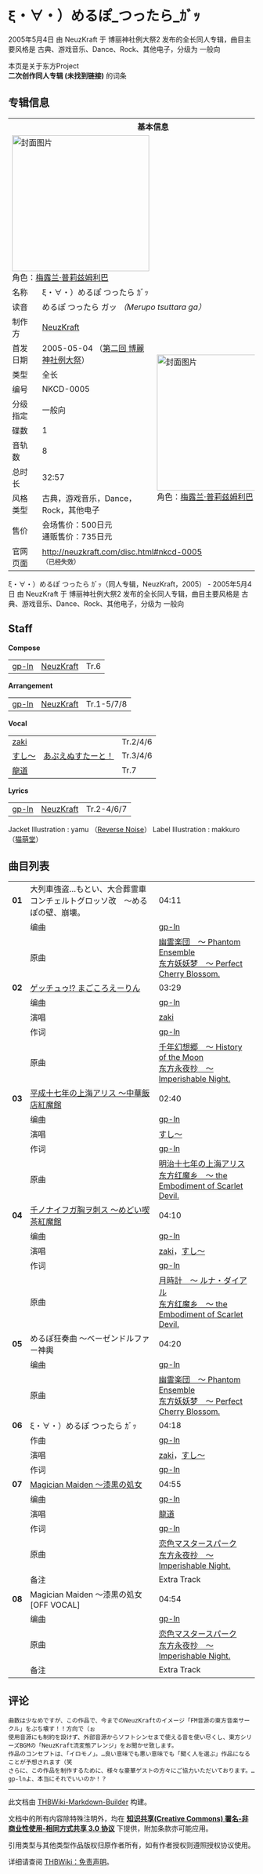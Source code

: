 # ξ・∀・）めるぽ_つったら_ｶﾞｯ

<!-- source html: G:\repos\THBWiki-Markdown-Builder\THBWikiMarkdown\Temp\main\e\ee\ns0%3A%CE%BE%E3%83%BB%E2%88%80%E3%83%BB%EF%BC%89%E3%82%81%E3%82%8B%E3%81%BD_%E3%81%A4%E3%81%A3%E3%81%9F%E3%82%89_%EF%BD%B6%EF%BE%9E%EF%BD%AF.html -->

2005年5月4日 由 NeuzKraft 于 博丽神社例大祭2 发布的全长同人专辑，曲目主要风格是 古典、游戏音乐、Dance、Rock、其他电子，分级为 一般向

本页是关于东方Project  
 **二次创作同人专辑 (未找到链接)** 的词条

## 专辑信息

<table><tbody><tr><th colspan="3">基本信息</th></tr><tr><td class="cover-artwork-mobile" colspan="2"><a href="./文件-ξ・∀・）めるぽ_つったら_ｶﾞｯ封面.jpg.md" class="image" title="封面图片"><img alt="封面图片" src="https://upload.thwiki.cc/thumb/c/c1/%CE%BE%E3%83%BB%E2%88%80%E3%83%BB%EF%BC%89%E3%82%81%E3%82%8B%E3%81%BD_%E3%81%A4%E3%81%A3%E3%81%9F%E3%82%89_%EF%BD%B6%EF%BE%9E%EF%BD%AF%E5%B0%81%E9%9D%A2.jpg/280px-%CE%BE%E3%83%BB%E2%88%80%E3%83%BB%EF%BC%89%E3%82%81%E3%82%8B%E3%81%BD_%E3%81%A4%E3%81%A3%E3%81%9F%E3%82%89_%EF%BD%B6%EF%BE%9E%EF%BD%AF%E5%B0%81%E9%9D%A2.jpg" decoding="async" loading="lazy" width="280" height="277" srcset="https://upload.thwiki.cc/c/c1/%CE%BE%E3%83%BB%E2%88%80%E3%83%BB%EF%BC%89%E3%82%81%E3%82%8B%E3%81%BD_%E3%81%A4%E3%81%A3%E3%81%9F%E3%82%89_%EF%BD%B6%EF%BE%9E%EF%BD%AF%E5%B0%81%E9%9D%A2.jpg 1.5x" data-file-width="320" data-file-height="316"></a><div class="cover-char">角色：<a href="./梅露兰·普莉兹姆利巴.md" title="梅露兰·普莉兹姆利巴">梅露兰·普莉兹姆利巴</a></div></td>
</tr><tr><td class="label">名称</td><td colspan="2"> ξ・∀・）めるぽ つったら ｶﾞｯ </td></tr><tr><td class="label">读音</td><td colspan="2"> めるぽ つったら ガッ <i>（Merupo tsuttara ga）</i> </td></tr><tr><td class="label">制作方</td><td><a href="./NeuzKraft.md" title="NeuzKraft">NeuzKraft</a></td><td class="cover-artwork" rowspan="10" style="min-width:280px;"><a href="./文件-ξ・∀・）めるぽ_つったら_ｶﾞｯ封面.jpg.md" class="image" title="封面图片"><img alt="封面图片" src="https://upload.thwiki.cc/thumb/c/c1/%CE%BE%E3%83%BB%E2%88%80%E3%83%BB%EF%BC%89%E3%82%81%E3%82%8B%E3%81%BD_%E3%81%A4%E3%81%A3%E3%81%9F%E3%82%89_%EF%BD%B6%EF%BE%9E%EF%BD%AF%E5%B0%81%E9%9D%A2.jpg/280px-%CE%BE%E3%83%BB%E2%88%80%E3%83%BB%EF%BC%89%E3%82%81%E3%82%8B%E3%81%BD_%E3%81%A4%E3%81%A3%E3%81%9F%E3%82%89_%EF%BD%B6%EF%BE%9E%EF%BD%AF%E5%B0%81%E9%9D%A2.jpg" decoding="async" loading="lazy" width="280" height="277" srcset="https://upload.thwiki.cc/c/c1/%CE%BE%E3%83%BB%E2%88%80%E3%83%BB%EF%BC%89%E3%82%81%E3%82%8B%E3%81%BD_%E3%81%A4%E3%81%A3%E3%81%9F%E3%82%89_%EF%BD%B6%EF%BE%9E%EF%BD%AF%E5%B0%81%E9%9D%A2.jpg 1.5x" data-file-width="320" data-file-height="316"></a><div class="cover-char">角色：<a href="./梅露兰·普莉兹姆利巴.md" title="梅露兰·普莉兹姆利巴">梅露兰·普莉兹姆利巴</a></div></td>
</tr><tr><td class="label">首发日期</td><td>2005-05-04&#160;（<a href="/展会作品列表?e=%E5%8D%9A%E4%B8%BD%E7%A5%9E%E7%A4%BE%E4%BE%8B%E5%A4%A7%E7%A5%AD%232">第二回 博麗神社例大祭</a>）</td></tr><tr><td class="label">类型</td><td>全长</td></tr><tr><td class="label">编号</td><td>NKCD-0005</td></tr><tr><td class="label">分级指定</td><td>一般向</td></tr><tr><td class="label">碟数</td><td>1</td></tr><tr><td class="label">音轨数</td><td>8</td></tr><tr><td class="label">总时长</td><td>32:57</td></tr><tr><td class="label">风格类型</td><td>古典，游戏音乐，Dance，Rock，其他电子</td></tr><tr><td class="label">售价</td><td>会场售价：500日元<br>通贩售价：735日元</td></tr>
<tr><td class="label">官网页面</td><td colspan="2"><a rel="nofollow" class="external free" href="http://neuzkraft.com/disc.html#nkcd-0005">http://neuzkraft.com/disc.html#nkcd-0005</a><br><span style="font-family: sans-serif; cursor: default; color:#555; font-size: 0.8em; bottom: 0.1em; font-weight: bold;" title="连接到已经失效网页">（已经失效）</span></td></tr></tbody></table>

ξ・∀・）めるぽ つったら ｶﾞｯ（同人专辑，NeuzKraft，2005） - 2005年5月4日 由 NeuzKraft 于 博丽神社例大祭2 发布的全长同人专辑，曲目主要风格是 古典、游戏音乐、Dance、Rock、其他电子，分级为 一般向

## Staff
  
 **Compose**   

<table><tbody><tr><td><a href="/index.php?title=gp-ln&amp;action=edit&amp;redlink=1" class="new" title="gp-ln（页面不存在）">gp-ln</a></td><td><a href="./NeuzKraft.md" title="NeuzKraft">NeuzKraft</a></td><td>Tr.6</td></tr></tbody></table>

  
 **Arrangement**   

<table><tbody><tr><td><a href="/index.php?title=gp-ln&amp;action=edit&amp;redlink=1" class="new" title="gp-ln（页面不存在）">gp-ln</a></td><td><a href="./NeuzKraft.md" title="NeuzKraft">NeuzKraft</a></td><td>Tr.1-5/7/8</td></tr></tbody></table>

  
 **Vocal**   

<table><tbody><tr><td><a href="/index.php?title=zaki&amp;action=edit&amp;redlink=1" class="new" title="zaki（页面不存在）">zaki</a></td><td></td><td>Tr.2/4/6</td></tr><tr><td><a href="/index.php?title=%E3%81%99%E3%81%97%EF%BD%9E&amp;action=edit&amp;redlink=1" class="new" title="すし～（页面不存在）">すし～</a></td><td><a rel="nofollow" class="external text" href="http://tuguna.info/">あぷえぬすたーと！</a></td><td>Tr.3/4/6</td></tr><tr><td><a href="/index.php?title=%E9%BE%8D%E9%81%93&amp;action=edit&amp;redlink=1" class="new" title="龍道（页面不存在）">龍道</a></td><td></td><td>Tr.7</td></tr></tbody></table>

  
 **Lyrics**   

<table><tbody><tr><td><a href="/index.php?title=gp-ln&amp;action=edit&amp;redlink=1" class="new" title="gp-ln（页面不存在）">gp-ln</a></td><td><a href="./NeuzKraft.md" title="NeuzKraft">NeuzKraft</a></td><td>Tr.2-4/6/7</td></tr></tbody></table>


Jacket Illustration
: yamu （[Reverse Noise](./Reverse_Noise.md)）
Label Illustration
: makkuro （[猫萌堂](./猫萌堂.md)）


## 曲目列表

<table><tbody><tr><td id="1" class="infoYD"><b>01</b></td><td id="大列車強盗…もとい、大合葬霊車コンチェルトグロッソ改_～めるぽの壁、崩壊。" colspan="2" class="title">大列車強盗…もとい、大合葬霊車コンチェルトグロッソ改　～めるぽの壁、崩壊。<span class="thcsearchlinks"><a rel="nofollow" class="external text" href="https://cd.thwiki.cc?arrange=gp-ln&amp;ogmusic=幽霊楽団　～ Phantom Ensemble&amp;fromwiki=ξ・∀・）めるぽ_つったら_ｶﾞｯ"><span title="搜索相似同人曲"></span></a></span></td><td class="time">04:11</td></tr><tr><td class="left"></td><td class="label">编曲</td><td class="text" colspan="2"><a href="/index.php?title=gp-ln&amp;action=edit&amp;redlink=1" class="new" title="gp-ln（页面不存在）">gp-ln</a><span class="thcsearchlinks"><a rel="nofollow" class="external text" href="https://cd.thwiki.cc?arrange=，gp-ln&amp;fromwiki=ξ・∀・）めるぽ_つったら_ｶﾞｯ"><span></span></a></span></td></tr><tr><td class="left"></td><td class="label">原曲</td><td class="text" colspan="2"><span class="thcsearchlinks"><a rel="nofollow" class="external text" href="https://cd.thwiki.cc?ogmusic=幽霊楽団　～ Phantom Ensemble&amp;fromwiki=ξ・∀・）めるぽ_つったら_ｶﾞｯ"><span></span></a></span><div class="ogmusic"><a href="./幽霊楽団_～_Phantom_Ensemble.md" class="mw-redirect" title="幽霊楽団 ～ Phantom Ensemble">幽霊楽団　～ Phantom Ensemble</a></div><div class="source"><a href="./东方妖妖梦_～_Perfect_Cherry_Blossom..md" class="mw-redirect" title="东方妖妖梦 ～ Perfect Cherry Blossom.">东方妖妖梦　～ Perfect Cherry Blossom.</a></div></td></tr>
<tr><td id="2" class="infoRD"><b>02</b></td><td id="ゲッチュゥ!?_まごころえーりん" colspan="2" class="title"><span class="new" title="（歌词页面不存在）"><a href="/index.php?title=%E6%AD%8C%E8%AF%8D:%E3%82%B2%E3%83%83%E3%83%81%E3%83%A5%E3%82%A5!%3F_%E3%81%BE%E3%81%94%E3%81%93%E3%82%8D%E3%81%88%E3%83%BC%E3%82%8A%E3%82%93&amp;boilerplate=模板:页面模板/曲目歌词&amp;action=edit">ゲッチュゥ!? まごころえーりん</a></span><span class="thcsearchlinks"><a rel="nofollow" class="external text" href="https://cd.thwiki.cc?arrange=gp-ln&amp;vocal=zaki&amp;lyric=gp-ln&amp;ogmusic=千年幻想郷　～ History of the Moon&amp;fromwiki=ξ・∀・）めるぽ_つったら_ｶﾞｯ"><span title="搜索相似同人曲"></span></a></span></td><td class="time">03:29</td></tr><tr><td class="left"></td><td class="label">编曲</td><td class="text" colspan="2"><a href="/index.php?title=gp-ln&amp;action=edit&amp;redlink=1" class="new" title="gp-ln（页面不存在）">gp-ln</a><span class="thcsearchlinks"><a rel="nofollow" class="external text" href="https://cd.thwiki.cc?arrange=，gp-ln&amp;fromwiki=ξ・∀・）めるぽ_つったら_ｶﾞｯ"><span></span></a></span></td></tr><tr><td class="left"></td><td class="label">演唱</td><td class="text" colspan="2"><a href="/index.php?title=zaki&amp;action=edit&amp;redlink=1" class="new" title="zaki（页面不存在）">zaki</a><span class="thcsearchlinks"><a rel="nofollow" class="external text" href="https://cd.thwiki.cc?vocal=zaki&amp;fromwiki=ξ・∀・）めるぽ_つったら_ｶﾞｯ"><span></span></a></span></td></tr><tr><td class="left"></td><td class="label">作词</td><td class="text" colspan="2"><a href="/index.php?title=gp-ln&amp;action=edit&amp;redlink=1" class="new" title="gp-ln（页面不存在）">gp-ln</a><span class="thcsearchlinks"><a rel="nofollow" class="external text" href="https://cd.thwiki.cc?lyric=gp-ln&amp;fromwiki=ξ・∀・）めるぽ_つったら_ｶﾞｯ"><span></span></a></span></td></tr><tr><td class="left"></td><td class="label">原曲</td><td class="text" colspan="2"><span class="thcsearchlinks"><a rel="nofollow" class="external text" href="https://cd.thwiki.cc?ogmusic=千年幻想郷　～ History of the Moon&amp;fromwiki=ξ・∀・）めるぽ_つったら_ｶﾞｯ"><span></span></a></span><div class="ogmusic"><a href="./千年幻想郷_～_History_of_the_Moon.md" class="mw-redirect" title="千年幻想郷 ～ History of the Moon">千年幻想郷　～ History of the Moon</a></div><div class="source"><a href="./东方永夜抄_～_Imperishable_Night..md" class="mw-redirect" title="东方永夜抄 ～ Imperishable Night.">东方永夜抄　～ Imperishable Night.</a></div></td></tr>
<tr><td id="3" class="infoRD"><b>03</b></td><td id="平成十七年の上海アリス_～中華飯店紅魔館" colspan="2" class="title"><span class="new" title="（歌词页面不存在）"><a href="/index.php?title=%E6%AD%8C%E8%AF%8D:%E5%B9%B3%E6%88%90%E5%8D%81%E4%B8%83%E5%B9%B4%E3%81%AE%E4%B8%8A%E6%B5%B7%E3%82%A2%E3%83%AA%E3%82%B9_%EF%BD%9E%E4%B8%AD%E8%8F%AF%E9%A3%AF%E5%BA%97%E7%B4%85%E9%AD%94%E9%A4%A8&amp;boilerplate=模板:页面模板/曲目歌词&amp;action=edit">平成十七年の上海アリス ～中華飯店紅魔館</a></span><span class="thcsearchlinks"><a rel="nofollow" class="external text" href="https://cd.thwiki.cc?arrange=gp-ln&amp;vocal=すし～&amp;lyric=gp-ln&amp;ogmusic=明治十七年の上海アリス&amp;fromwiki=ξ・∀・）めるぽ_つったら_ｶﾞｯ"><span title="搜索相似同人曲"></span></a></span></td><td class="time">02:40</td></tr><tr><td class="left"></td><td class="label">编曲</td><td class="text" colspan="2"><a href="/index.php?title=gp-ln&amp;action=edit&amp;redlink=1" class="new" title="gp-ln（页面不存在）">gp-ln</a><span class="thcsearchlinks"><a rel="nofollow" class="external text" href="https://cd.thwiki.cc?arrange=，gp-ln&amp;fromwiki=ξ・∀・）めるぽ_つったら_ｶﾞｯ"><span></span></a></span></td></tr><tr><td class="left"></td><td class="label">演唱</td><td class="text" colspan="2"><a href="/index.php?title=%E3%81%99%E3%81%97%EF%BD%9E&amp;action=edit&amp;redlink=1" class="new" title="すし～（页面不存在）">すし～</a><span class="thcsearchlinks"><a rel="nofollow" class="external text" href="https://cd.thwiki.cc?vocal=すし～&amp;fromwiki=ξ・∀・）めるぽ_つったら_ｶﾞｯ"><span></span></a></span></td></tr><tr><td class="left"></td><td class="label">作词</td><td class="text" colspan="2"><a href="/index.php?title=gp-ln&amp;action=edit&amp;redlink=1" class="new" title="gp-ln（页面不存在）">gp-ln</a><span class="thcsearchlinks"><a rel="nofollow" class="external text" href="https://cd.thwiki.cc?lyric=gp-ln&amp;fromwiki=ξ・∀・）めるぽ_つったら_ｶﾞｯ"><span></span></a></span></td></tr><tr><td class="left"></td><td class="label">原曲</td><td class="text" colspan="2"><span class="thcsearchlinks"><a rel="nofollow" class="external text" href="https://cd.thwiki.cc?ogmusic=明治十七年の上海アリス&amp;fromwiki=ξ・∀・）めるぽ_つったら_ｶﾞｯ"><span></span></a></span><div class="ogmusic"><a href="./明治十七年の上海アリス.md" class="mw-redirect" title="明治十七年の上海アリス">明治十七年の上海アリス</a></div><div class="source"><a href="./东方红魔乡_～_the_Embodiment_of_Scarlet_Devil..md" class="mw-redirect" title="东方红魔乡 ～ the Embodiment of Scarlet Devil.">东方红魔乡　～ the Embodiment of Scarlet Devil.</a></div></td></tr>
<tr><td id="4" class="infoRD"><b>04</b></td><td id="千ノナイフガ胸ヲ刺ス_～めどい喫茶紅魔館" colspan="2" class="title"><span class="new" title="（歌词页面不存在）"><a href="/index.php?title=%E6%AD%8C%E8%AF%8D:%E5%8D%83%E3%83%8E%E3%83%8A%E3%82%A4%E3%83%95%E3%82%AC%E8%83%B8%E3%83%B2%E5%88%BA%E3%82%B9_%EF%BD%9E%E3%82%81%E3%81%A9%E3%81%84%E5%96%AB%E8%8C%B6%E7%B4%85%E9%AD%94%E9%A4%A8&amp;boilerplate=模板:页面模板/曲目歌词&amp;action=edit">千ノナイフガ胸ヲ刺ス ～めどい喫茶紅魔館</a></span><span class="thcsearchlinks"><a rel="nofollow" class="external text" href="https://cd.thwiki.cc?arrange=gp-ln&amp;vocal=zaki，すし～&amp;lyric=gp-ln&amp;ogmusic=月時計　～ ルナ・ダイアル&amp;fromwiki=ξ・∀・）めるぽ_つったら_ｶﾞｯ"><span title="搜索相似同人曲"></span></a></span></td><td class="time">04:10</td></tr><tr><td class="left"></td><td class="label">编曲</td><td class="text" colspan="2"><a href="/index.php?title=gp-ln&amp;action=edit&amp;redlink=1" class="new" title="gp-ln（页面不存在）">gp-ln</a><span class="thcsearchlinks"><a rel="nofollow" class="external text" href="https://cd.thwiki.cc?arrange=，gp-ln&amp;fromwiki=ξ・∀・）めるぽ_つったら_ｶﾞｯ"><span></span></a></span></td></tr><tr><td class="left"></td><td class="label">演唱</td><td class="text" colspan="2"><a href="/index.php?title=zaki&amp;action=edit&amp;redlink=1" class="new" title="zaki（页面不存在）">zaki</a>，<a href="/index.php?title=%E3%81%99%E3%81%97%EF%BD%9E&amp;action=edit&amp;redlink=1" class="new" title="すし～（页面不存在）">すし～</a><span class="thcsearchlinks"><a rel="nofollow" class="external text" href="https://cd.thwiki.cc?vocal=zaki，すし～&amp;fromwiki=ξ・∀・）めるぽ_つったら_ｶﾞｯ"><span></span></a></span></td></tr><tr><td class="left"></td><td class="label">作词</td><td class="text" colspan="2"><a href="/index.php?title=gp-ln&amp;action=edit&amp;redlink=1" class="new" title="gp-ln（页面不存在）">gp-ln</a><span class="thcsearchlinks"><a rel="nofollow" class="external text" href="https://cd.thwiki.cc?lyric=gp-ln&amp;fromwiki=ξ・∀・）めるぽ_つったら_ｶﾞｯ"><span></span></a></span></td></tr><tr><td class="left"></td><td class="label">原曲</td><td class="text" colspan="2"><span class="thcsearchlinks"><a rel="nofollow" class="external text" href="https://cd.thwiki.cc?ogmusic=月時計　～ ルナ・ダイアル&amp;fromwiki=ξ・∀・）めるぽ_つったら_ｶﾞｯ"><span></span></a></span><div class="ogmusic"><a href="./月時計_～_ルナ・ダイアル.md" class="mw-redirect" title="月時計 ～ ルナ・ダイアル">月時計　～ ルナ・ダイアル</a></div><div class="source"><a href="./东方红魔乡_～_the_Embodiment_of_Scarlet_Devil..md" class="mw-redirect" title="东方红魔乡 ～ the Embodiment of Scarlet Devil.">东方红魔乡　～ the Embodiment of Scarlet Devil.</a></div></td></tr>
<tr><td id="5" class="infoYD"><b>05</b></td><td id="めるぽ狂奏曲_～ベーゼンドルファー神輿" colspan="2" class="title">めるぽ狂奏曲 ～ベーゼンドルファー神輿<span class="thcsearchlinks"><a rel="nofollow" class="external text" href="https://cd.thwiki.cc?arrange=gp-ln&amp;ogmusic=幽霊楽団　～ Phantom Ensemble&amp;fromwiki=ξ・∀・）めるぽ_つったら_ｶﾞｯ"><span title="搜索相似同人曲"></span></a></span></td><td class="time">04:20</td></tr><tr><td class="left"></td><td class="label">编曲</td><td class="text" colspan="2"><a href="/index.php?title=gp-ln&amp;action=edit&amp;redlink=1" class="new" title="gp-ln（页面不存在）">gp-ln</a><span class="thcsearchlinks"><a rel="nofollow" class="external text" href="https://cd.thwiki.cc?arrange=，gp-ln&amp;fromwiki=ξ・∀・）めるぽ_つったら_ｶﾞｯ"><span></span></a></span></td></tr><tr><td class="left"></td><td class="label">原曲</td><td class="text" colspan="2"><span class="thcsearchlinks"><a rel="nofollow" class="external text" href="https://cd.thwiki.cc?ogmusic=幽霊楽団　～ Phantom Ensemble&amp;fromwiki=ξ・∀・）めるぽ_つったら_ｶﾞｯ"><span></span></a></span><div class="ogmusic"><a href="./幽霊楽団_～_Phantom_Ensemble.md" class="mw-redirect" title="幽霊楽団 ～ Phantom Ensemble">幽霊楽団　～ Phantom Ensemble</a></div><div class="source"><a href="./东方妖妖梦_～_Perfect_Cherry_Blossom..md" class="mw-redirect" title="东方妖妖梦 ～ Perfect Cherry Blossom.">东方妖妖梦　～ Perfect Cherry Blossom.</a></div></td></tr>
<tr><td id="6" class="infoRL"><b>06</b></td><td id="ξ・∀・）めるぽ_つったら_ｶﾞｯ" colspan="2" class="title">ξ・∀・）めるぽ つったら ｶﾞｯ<span class="thcsearchlinks"><a rel="nofollow" class="external text" href="https://cd.thwiki.cc?arrange=gp-ln&amp;vocal=zaki，すし～&amp;lyric=gp-ln&amp;fromwiki=ξ・∀・）めるぽ_つったら_ｶﾞｯ"><span title="搜索相似同人曲"></span></a></span></td><td class="time">04:18</td></tr><tr><td class="left"></td><td class="label">作曲</td><td class="text" colspan="2"><a href="/index.php?title=gp-ln&amp;action=edit&amp;redlink=1" class="new" title="gp-ln（页面不存在）">gp-ln</a><span class="thcsearchlinks"><a rel="nofollow" class="external text" href="https://cd.thwiki.cc?arrange=，gp-ln&amp;fromwiki=ξ・∀・）めるぽ_つったら_ｶﾞｯ"><span></span></a></span></td></tr><tr><td class="left"></td><td class="label">演唱</td><td class="text" colspan="2"><a href="/index.php?title=zaki&amp;action=edit&amp;redlink=1" class="new" title="zaki（页面不存在）">zaki</a>，<a href="/index.php?title=%E3%81%99%E3%81%97%EF%BD%9E&amp;action=edit&amp;redlink=1" class="new" title="すし～（页面不存在）">すし～</a><span class="thcsearchlinks"><a rel="nofollow" class="external text" href="https://cd.thwiki.cc?vocal=zaki，すし～&amp;fromwiki=ξ・∀・）めるぽ_つったら_ｶﾞｯ"><span></span></a></span></td></tr><tr><td class="left"></td><td class="label">作词</td><td class="text" colspan="2"><a href="/index.php?title=gp-ln&amp;action=edit&amp;redlink=1" class="new" title="gp-ln（页面不存在）">gp-ln</a><span class="thcsearchlinks"><a rel="nofollow" class="external text" href="https://cd.thwiki.cc?lyric=gp-ln&amp;fromwiki=ξ・∀・）めるぽ_つったら_ｶﾞｯ"><span></span></a></span></td></tr>
<tr><td id="7" class="infoRD"><b>07</b></td><td id="Magician_Maiden_～漆黒の処女" colspan="2" class="title"><span class="new" title="（歌词页面不存在）"><a href="/index.php?title=%E6%AD%8C%E8%AF%8D:Magician_Maiden_%EF%BD%9E%E6%BC%86%E9%BB%92%E3%81%AE%E5%87%A6%E5%A5%B3&amp;boilerplate=模板:页面模板/曲目歌词&amp;action=edit">Magician Maiden ～漆黒の処女</a></span><span class="thcsearchlinks"><a rel="nofollow" class="external text" href="https://cd.thwiki.cc?arrange=gp-ln&amp;vocal=龍道&amp;lyric=gp-ln&amp;ogmusic=恋色マスタースパーク&amp;fromwiki=ξ・∀・）めるぽ_つったら_ｶﾞｯ"><span title="搜索相似同人曲"></span></a></span></td><td class="time">04:55</td></tr><tr><td class="left"></td><td class="label">编曲</td><td class="text" colspan="2"><a href="/index.php?title=gp-ln&amp;action=edit&amp;redlink=1" class="new" title="gp-ln（页面不存在）">gp-ln</a><span class="thcsearchlinks"><a rel="nofollow" class="external text" href="https://cd.thwiki.cc?arrange=，gp-ln&amp;fromwiki=ξ・∀・）めるぽ_つったら_ｶﾞｯ"><span></span></a></span></td></tr><tr><td class="left"></td><td class="label">演唱</td><td class="text" colspan="2"><a href="/index.php?title=%E9%BE%8D%E9%81%93&amp;action=edit&amp;redlink=1" class="new" title="龍道（页面不存在）">龍道</a><span class="thcsearchlinks"><a rel="nofollow" class="external text" href="https://cd.thwiki.cc?vocal=龍道&amp;fromwiki=ξ・∀・）めるぽ_つったら_ｶﾞｯ"><span></span></a></span></td></tr><tr><td class="left"></td><td class="label">作词</td><td class="text" colspan="2"><a href="/index.php?title=gp-ln&amp;action=edit&amp;redlink=1" class="new" title="gp-ln（页面不存在）">gp-ln</a><span class="thcsearchlinks"><a rel="nofollow" class="external text" href="https://cd.thwiki.cc?lyric=gp-ln&amp;fromwiki=ξ・∀・）めるぽ_つったら_ｶﾞｯ"><span></span></a></span></td></tr><tr><td class="left"></td><td class="label">原曲</td><td class="text" colspan="2"><span class="thcsearchlinks"><a rel="nofollow" class="external text" href="https://cd.thwiki.cc?ogmusic=恋色マスタースパーク&amp;fromwiki=ξ・∀・）めるぽ_つったら_ｶﾞｯ"><span></span></a></span><div class="ogmusic"><a href="./恋色マスタースパーク.md" class="mw-redirect" title="恋色マスタースパーク">恋色マスタースパーク</a></div><div class="source"><a href="./东方永夜抄_～_Imperishable_Night..md" class="mw-redirect" title="东方永夜抄 ～ Imperishable Night.">东方永夜抄　～ Imperishable Night.</a></div></td></tr><tr><td class="left"></td><td class="label">备注</td><td class="text" colspan="2">Extra Track</td></tr>
<tr><td id="8" class="infoYD"><b>08</b></td><td id="Magician_Maiden_～漆黒の処女_&#91;OFF_VOCAL&#93;" colspan="2" class="title">Magician Maiden ～漆黒の処女 &#91;OFF VOCAL&#93;<span class="thcsearchlinks"><a rel="nofollow" class="external text" href="https://cd.thwiki.cc?arrange=gp-ln&amp;ogmusic=恋色マスタースパーク&amp;fromwiki=ξ・∀・）めるぽ_つったら_ｶﾞｯ"><span title="搜索相似同人曲"></span></a></span></td><td class="time">04:54</td></tr><tr><td class="left"></td><td class="label">编曲</td><td class="text" colspan="2"><a href="/index.php?title=gp-ln&amp;action=edit&amp;redlink=1" class="new" title="gp-ln（页面不存在）">gp-ln</a><span class="thcsearchlinks"><a rel="nofollow" class="external text" href="https://cd.thwiki.cc?arrange=，gp-ln&amp;fromwiki=ξ・∀・）めるぽ_つったら_ｶﾞｯ"><span></span></a></span></td></tr><tr><td class="left"></td><td class="label">原曲</td><td class="text" colspan="2"><span class="thcsearchlinks"><a rel="nofollow" class="external text" href="https://cd.thwiki.cc?ogmusic=恋色マスタースパーク&amp;fromwiki=ξ・∀・）めるぽ_つったら_ｶﾞｯ"><span></span></a></span><div class="ogmusic"><a href="./恋色マスタースパーク.md" class="mw-redirect" title="恋色マスタースパーク">恋色マスタースパーク</a></div><div class="source"><a href="./东方永夜抄_～_Imperishable_Night..md" class="mw-redirect" title="东方永夜抄 ～ Imperishable Night.">东方永夜抄　～ Imperishable Night.</a></div></td></tr><tr><td class="left"></td><td class="label">备注</td><td class="text" colspan="2">Extra Track</td></tr></tbody></table>



## 评论
```
曲数は少なめですが、この作品で、今までのNeuzKraftのイメージ「FM音源の東方音楽サークル」をぶち壊す！！方向で（ぉ
使用音源にも制約を設けず、外部音源からソフトシンセまで使える音を使い尽くし、東方シリーズBGMの「NeuzKraft流変態アレンジ」をお聞かせ致します。
作品のコンセプトは、「イロモノ」。…良い意味でも悪い意味でも「聞く人を選ぶ」作品になることが予想されます（笑
さらに、この作品を制作するために、様々な豪華ゲストの方々にご協力いただいております。…gp-lnよ、本当にそれでいいのか！？
```






---

此文档由 [THBWiki-Markdown-Builder](https://github.com/Delsin-Yu/THBWiki-Markdown-Builder) 构建。

文档中的所有内容除特殊注明外，均在 [**知识共享(Creative Commons) 署名-非商业性使用-相同方式共享 3.0 协议**](https://creativecommons.org/licenses/by-sa/3.0/deed.zh-hans) 下提供，附加条款亦可能应用。

引用类型与其他类型作品版权归原作者所有，如有作者授权则遵照授权协议使用。

详细请查阅 [THBWiki：免责声明](https://thbwiki.cc/THBWiki:%E5%85%8D%E8%B4%A3%E5%A3%B0%E6%98%8E)。

